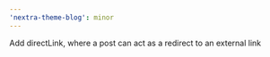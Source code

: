 ```yaml
---
'nextra-theme-blog': minor
---
```


Add directLink, where a post can act as a redirect to an external link

